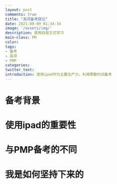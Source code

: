 ```yaml
---
layout: post
comments: true
title: "高项备考随记"
date: 2021-08-09 01:34:34
image: '/assets/img/'
description: 使用自驱方式学习
main-class: PM 
color:
tags:
- 备考
- 高项
- PMP
categories:
twitter_text:
introduction: 使用ipad作为主要生产力，利用零散时间备考
---
```


# 备考背景

# 使用ipad的重要性

# 与PMP备考的不同

# 我是如何坚持下来的
